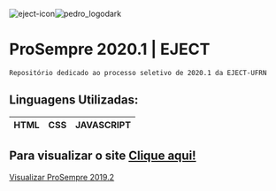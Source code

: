 ![eject-icon](https://user-images.githubusercontent.com/51061735/74586434-17d25280-4fc6-11ea-80eb-3c0cde9304bb.png)![pedro_logodark](https://user-images.githubusercontent.com/51061735/74586427-f96c5700-4fc5-11ea-89f9-110a447898e5.png)
# ProSempre 2020.1 | EJECT
```
Repositório dedicado ao processo seletivo de 2020.1 da EJECT-UFRN
```
## Linguagens Utilizadas:
|HTML|CSS|JAVASCRIPT|
|----|---|----------|

Para visualizar o site [Clique aqui!](https://pedroflp.github.io/EJECT2020/)
------------------------------
[Visualizar ProSempre 2019.2](https://github.com/pedroflp/EJECT2019/blob/master/README.md)
